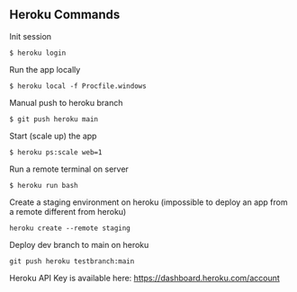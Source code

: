 ## Heroku Commands

Init session
```
$ heroku login
```

Run the app locally
```
$ heroku local -f Procfile.windows
```

Manual push to heroku branch
```
$ git push heroku main
```

Start (scale up) the app
```
$ heroku ps:scale web=1
```

Run a remote terminal on server
```
$ heroku run bash
```

Create a staging environment on heroku (impossible to deploy an app from a remote different from heroku)
```
heroku create --remote staging
```

Deploy dev branch to main on heroku
```
git push heroku testbranch:main
```

Heroku API Key is available here: https://dashboard.heroku.com/account